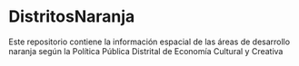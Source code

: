 # DistritosNaranja
Este repositorio contiene la información espacial de las áreas de desarrollo naranja según la Política Pública Distrital de Economía Cultural y Creativa
